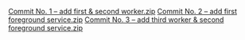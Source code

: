 [Commit No. 1 – add first & second worker.zip](https://github.com/user-attachments/files/23200297/Commit.No.1.add.first.second.worker.zip)
[Commit No. 2 – add first foreground service.zip](https://github.com/user-attachments/files/23200301/Commit.No.2.add.first.foreground.service.zip)
[Commit No. 3 – add third worker & second foreground service.zip](https://github.com/user-attachments/files/23200300/Commit.No.3.add.third.worker.second.foreground.service.zip)
